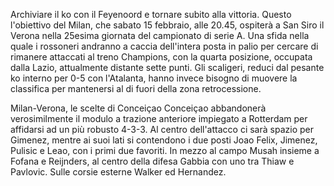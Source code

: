Archiviare il ko con il Feyenoord e tornare subito alla vittoria. Questo l'obiettivo del Milan, che sabato 15 febbraio, alle 20.45, ospiterà a San Siro il Verona nella 25esima giornata del campionato di serie A. Una sfida nella quale i rossoneri andranno a caccia dell'intera posta in palio per cercare di rimanere attaccati al treno Champions, con la quarta posizione, occupata dalla Lazio, attualmente distante sette punti. Gli scaligeri, reduci dal pesante ko interno per 0-5 con l'Atalanta, hanno invece bisogno di muovere la classifica per mantenersi al di fuori della zona retrocessione.

Milan-Verona, le scelte di Conceiçao
Conceiçao abbandonerà verosimilmente il modulo a trazione anteriore impiegato a Rotterdam per affidarsi ad un più robusto 4-3-3. Al centro dell'attacco ci sarà spazio per Gimenez, mentre ai suoi lati si contendono i due posti Joao Felix, Jimenez, Pulisic e Leao, con i primi due favoriti. In mezzo al campo Musah insieme a Fofana e Reijnders, al centro della difesa Gabbia con uno tra Thiaw e Pavlovic. Sulle corsie esterne Walker ed Hernandez.




